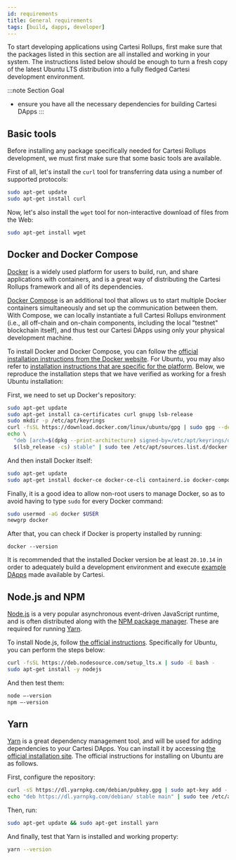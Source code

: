 ```yaml
---
id: requirements
title: General requirements
tags: [build, dapps, developer]
---
```


To start developing applications using Cartesi Rollups, first make sure that the packages listed in this section are all installed and working in your system. The instructions listed below should be enough to turn a fresh copy of the latest Ubuntu LTS distribution into a fully fledged Cartesi development environment.

:::note Section Goal
- ensure you have all the necessary dependencies for building Cartesi DApps
:::

## Basic tools

Before installing any package specifically needed for Cartesi Rollups development, we must first make sure that some basic tools are available.

First of all, let's install the `curl` tool for transferring data using a number of supported protocols:

```bash
sudo apt-get update
sudo apt-get install curl
```

Now, let's also install the `wget` tool for non-interactive download of files from the Web:

```bash
sudo apt-get install wget
```

## Docker and Docker Compose

[Docker](https://docker.io) is a widely used platform for users to build, run, and share applications with containers, and is a great way of distributing the Cartesi Rollups framework and all of its dependencies.

[Docker Compose](https://docs.docker.com/compose/) is an additional tool that allows us to start multiple Docker containers simultaneously and set up the communication between them. With Compose, we can locally instantiate a full Cartesi Rollups environment (i.e., all off-chain and on-chain components, including the local "testnet" blockchain itself), and thus test our Cartesi DApps using only your physical development machine.

To install Docker and Docker Compose, you can follow the [official installation instructions from the Docker website](https://docs.docker.com/get-docker/). For Ubuntu, you may also refer to [installation instructions that are specific for the platform](https://docs.docker.com/engine/install/ubuntu/). Below, we reproduce the installation steps that we have verified as working for a fresh Ubuntu installation:

First, we need to set up Docker's repository:

```bash
sudo apt-get update
sudo apt-get install ca-certificates curl gnupg lsb-release
sudo mkdir -p /etc/apt/keyrings
curl -fsSL https://download.docker.com/linux/ubuntu/gpg | sudo gpg --dearmor -o /etc/apt/keyrings/docker.gpg
echo \
  "deb [arch=$(dpkg --print-architecture) signed-by=/etc/apt/keyrings/docker.gpg] https://download.docker.com/linux/ubuntu \
  $(lsb_release -cs) stable" | sudo tee /etc/apt/sources.list.d/docker.list > /dev/null
```

And then install Docker itself:

```bash
sudo apt-get update
sudo apt-get install docker-ce docker-ce-cli containerd.io docker-compose-plugin
```

Finally, it is a good idea to allow non-root users to manage Docker, so as to avoid having to type `sudo` for every Docker command:

```bash
sudo usermod -aG docker $USER
newgrp docker
```

After that, you can check if Docker is property installed by running:

```
docker --version
```

It is recommended that the installed Docker version be at least `20.10.14` in order to adequately build a development environment and execute [example DApps](https://github.com/cartesi/rollups-examples) made available by Cartesi.

## Node.js and NPM

[Node.js](https://nodejs.org/) is a very popular asynchronous event-driven JavaScript runtime, and is often distributed along with the [NPM package manager](https://npmjs.com). These are required for running [Yarn](#yarn).

To install Node.js, follow [the official instructions](https://nodejs.org/en/download/). Specifically for Ubuntu, you can perform the steps below:

```bash
curl -fsSL https://deb.nodesource.com/setup_lts.x | sudo -E bash -
sudo apt-get install -y nodejs
```

And then test them:

```bash
node –-version
npm –-version
```

## Yarn

[Yarn](https://classic.yarnpkg.com/) is a great dependency management tool, and will be used for adding dependencies to your Cartesi DApps. You can install it by accessing [the official installation site](https://classic.yarnpkg.com/en/docs/install). The official instructions for installing on Ubuntu are as follows.

First, configure the repository:

```bash
curl -sS https://dl.yarnpkg.com/debian/pubkey.gpg | sudo apt-key add -
echo "deb https://dl.yarnpkg.com/debian/ stable main" | sudo tee /etc/apt/sources.list.d/yarn.list
```

Then, run:

```bash
sudo apt-get update && sudo apt-get install yarn
```

And finally, test that Yarn is installed and working property:

```bash
yarn --version
```

